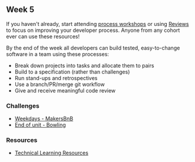 ## Week 5

If you haven't already, start attending [process workshops](https://github.com/makersacademy/skills-workshops/tree/main/process_review) or using [Reviews](https://www.youtube.com/watch?v=TqKG8j_tgbM) to focus on improving your developer process. Anyone from any cohort ever can use these resources!

By the end of the week all developers can build tested, easy-to-change software in a team using these processes:

* Break down projects into tasks and allocate them to pairs
* Build to a specification (rather than challenges)
* Run stand-ups and retrospectives
* Use a branch/PR/merge git workflow
* Give and receive meaningful code review

### Challenges

* [Weekdays - MakersBnB](https://github.com/makersacademy/course/tree/main/makersbnb)
* [End of unit - Bowling](https://github.com/makersacademy/bowling-challenge-ruby)

### Resources

* [Technical Learning Resources](https://airtable.com/shrxLK3dcqRz9VssB/tblokmw6yNUO75ge6?blocks=hide)